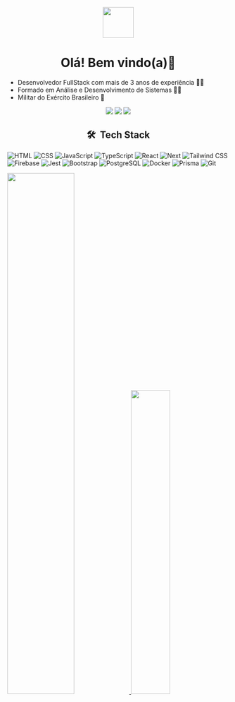 <p align="center">
  <img src="https://gabrielmlemes.vercel.app/img/foto-inicio.png" style="width: 70px;" align="center">
</p>

<h1 align="center">
  Olá! Bem vindo(a)👋
</h1>


- Desenvolvedor FullStack com mais de 3 anos de experiência 👨‍💻
- Formado em Análise e Desenvolvimento de Sistemas 👨‍🎓
- Militar do Exército Brasileiro 🔰

<div align="center"> 
  <a href="https://portfolio-gabriel-lemes.vercel.app/" target="_blank"><img src="https://img.shields.io/badge/-Portfólio%20Gabriel%20Lemes-3423A6?style=flat-square&logo=Google-Chrome&logoColor=white"/></a>
  <a href="https://www.linkedin.com/in/gabriel-l-775abb103/"><img src="https://img.shields.io/badge/-Gabriel%20Lemes-0077B5?style=flat-square&logo=Linkedin&logoColor=white"/></a>
  <a href="mailto:g.moreiralemess@gmail.com"><img src="https://img.shields.io/badge/g.moreiralemess@gmail.com-D14836?style=flat-square&logo=Gmail&logoColor=white"/></a>
</div>



<h2 align="center"> 🛠 &nbsp;Tech Stack</h2>

![HTML](https://img.shields.io/badge/-HTML-333333?style=flat&logo=HTML5)
![CSS](https://img.shields.io/badge/-CSS-333333?style=flat&logo=CSS3&logoColor=1572B6)
![JavaScript](https://img.shields.io/badge/-JavaScript-333333?style=flat&logo=javascript)
![TypeScript](https://img.shields.io/badge/-TypeScript-333333?style=flat&logo=typescript&logoColor=2D79C7)
![React](https://img.shields.io/badge/-React-333333?style=flat&logo=react)
![Next](https://img.shields.io/badge/-Next.js-333333?style=flat&logo=next.js)
![Tailwind CSS](https://img.shields.io/badge/-Tailwind-333333?style=flat&logo=tailwindcss)
![Firebase](https://img.shields.io/badge/-Firebase-333333?style=flat&logo=firebase&logoColor=FFCA28)
![Jest](https://img.shields.io/badge/-Jest-333333?style=flat&logo=jest&logoColor=E535AB)
![Bootstrap](https://img.shields.io/badge/-Bootstrap-333333?style=flat&logo=bootstrap&logoColor=E535AB)
![PostgreSQL](https://img.shields.io/badge/-PostgreSQL-333333?style=flat&logo=postgresql)
![Docker](https://img.shields.io/badge/-Docker-333333?style=flat&logo=docker&logoColor=E535AB)
![Prisma](https://img.shields.io/badge/-Prisma-333333?style=flat&logo=prisma&logoColor=2D3748)
![Git](https://img.shields.io/badge/-Git-333333?style=flat&logo=git&logoColor=F05032)


<div> 
  <a href="https://github.com/gabrielmlemes">
  <img width="55%" src="https://github-readme-stats.vercel.app/api?username=gabrielmlemes&show_icons=true&theme=highcontrast&include_all_commits=true&count_private=true"/>
  <img width="42%" src="https://github-readme-stats.vercel.app/api/top-langs/?username=gabrielmlemes&layout=compact&langs_count=7&theme=highcontrast"/>
</div>
